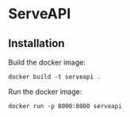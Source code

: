 # ServeAPI

## Installation

Build the docker image:
```
docker build -t serveapi .
```

Run the docker image:
```
docker run -p 8000:8000 serveapi
```
